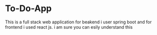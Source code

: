 # To-Do-App
This is a full stack web application for beakend i user spring boot and for frontend i used react js.
i am sure you can esily understand this


